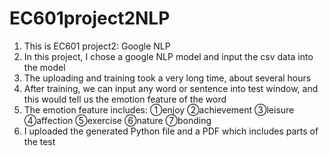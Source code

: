 # EC601project2NLP
1. This is EC601 project2: Google NLP
2. In this project, I chose a google NLP model and input the csv data into the model
3. The uploading and training took a very long time, about several hours
4. After training, we can input any word or sentence into test window, and this would tell us the emotion feature of the word
5. The emotion feature includes: ①enjoy ②achievement ③leisure ④affection ⑤exercise ⑥nature ⑦bonding
6. I uploaded the generated Python file and a PDF which includes parts of the test

